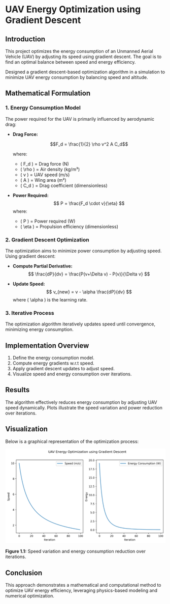 # UAV Energy Optimization using Gradient Descent

## Introduction
This project optimizes the energy consumption of an Unmanned Aerial Vehicle (UAV) by adjusting its speed using gradient descent. The goal is to find an optimal balance between speed and energy efficiency.

Designed a gradient descent-based optimization algorithm in a simulation to minimize UAV energy consumption by balancing speed and altitude.

## Mathematical Formulation

### 1. Energy Consumption Model
The power required for the UAV is primarily influenced by aerodynamic drag:

- **Drag Force:**
  ```math
  F_d = \frac{1}{2} \rho v^2 A C_d
  ```
  where:
  - \( F_d \) = Drag force (N)
  - \( \rho \) = Air density (kg/m³)
  - \( v \) = UAV speed (m/s)
  - \( A \) = Wing area (m²)
  - \( C_d \) = Drag coefficient (dimensionless)

- **Power Required:**
  $$
  P = \frac{F_d \cdot v}{\eta}
  $$
  where:
  - \( P \) = Power required (W)
  - \( \eta \) = Propulsion efficiency (dimensionless)

### 2. Gradient Descent Optimization
The optimization aims to minimize power consumption by adjusting speed. Using gradient descent:

- **Compute Partial Derivative:**
  $$
  \frac{dP}{dv} = \frac{P(v+\Delta v) - P(v)}{\Delta v}
  $$

- **Update Speed:**
  $$
  v_{new} = v - \alpha \frac{dP}{dv}
  $$
  where \( \alpha \) is the learning rate.

### 3. Iterative Process
The optimization algorithm iteratively updates speed until convergence, minimizing energy consumption.

## Implementation Overview
1. Define the energy consumption model.
2. Compute energy gradients w.r.t speed.
3. Apply gradient descent updates to adjust speed.
4. Visualize speed and energy consumption over iterations.

## Results
The algorithm effectively reduces energy consumption by adjusting UAV speed dynamically. Plots illustrate the speed variation and power reduction over iterations.

## Visualization

Below is a graphical representation of the optimization process:

![UAV Energy Optimization](uav_energy_optimization.png)

**Figure 1.1:** Speed variation and energy consumption reduction over iterations.

## Conclusion
This approach demonstrates a mathematical and computational method to optimize UAV energy efficiency, leveraging physics-based modeling and numerical optimization.

